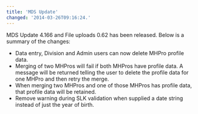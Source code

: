 ```yaml
---
title: 'MDS Update'
changed: '2014-03-26T09:16:24.'
---
```


<p>MDS Update 4.166 and File uploads 0.62 has been released. Below is a summary of the changes:</p>
<ul>
<li>Data entry, Division and Admin users can now delete MHPro profile data.</li>
<li>Merging of two MHPros will fail if both MHPros have profile data. A message will be returned telling the user to delete the profile data for one MHPro and then retry the merge.</li>
<li>When merging two MHPros and one of those MHPros has profile data, that profile data will be retained.</li>
<li>Remove warning during SLK validation when supplied a date string instead of just the year of birth.</li>
</ul>     

